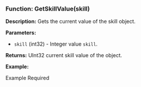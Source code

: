### Function: GetSkillValue(skill)

**Description:**
Gets the current value of the skill object.

**Parameters:**
- `skill` (int32) - Integer value `skill`.

**Returns:** UInt32 current skill value of the object.

**Example:**

Example Required
